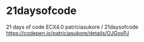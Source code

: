 # 21daysofcode
21 days of code ECX4.0
patriciasukore
/
21daysofcode
https://codepen.io/patriciasukore/details/OJGoxPJ
